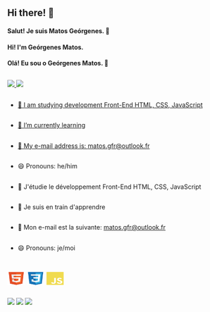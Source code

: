 ## Hi there! 👋
#### Salut! Je suis Matos Geórgenes. 💬
#### Hi! I'm Geórgenes Matos.
#### Olá! Eu sou o Geórgenes Matos. 💬

##

<div>
  <a href="https://github.com/matosgeorgenes">
  <img height="150em" src="https://github-readme-stats.vercel.app/api?username=matosgeorgenes&show_icons=true&theme=dark&include_all_commits=true&count_private=true"/>
  <img height="150em" src="https://github-readme-stats.vercel.app/api/top-langs/?username=matosgeorgenes&layout=compact&langs_count=7&theme=dark"/>
</div>
  
##
  
<div>
  
- 🔭 I am studying development Front-End HTML, CSS, JavaScript
 
##

- 🌱 I’m currently learning
  
##
  
- 💬 My e-mail address is: matos.gfr@outlook.fr
  
##
  
- 😄 Pronouns: he/him
  
##
  
</div>

<div>
  
- 🔭 J'étudie le développement Front-End HTML, CSS, JavaScript
  
##
  
- 🌱 Je suis en train d'apprendre
  
##
  
- 💬 Mon e-mail est la suivante: matos.gfr@outlook.fr
  
##
  
- 😄 Pronouns: je/moi
  
##
  
</div>
  
<div style="display: inline_block"><br>
  <img align="center" alt="georgenes-HTML" height="30" width="40" src="https://raw.githubusercontent.com/devicons/devicon/master/icons/html5/html5-original.svg">
  <img align="center" alt="georgenes-CSS" height="30" width="40" src="https://raw.githubusercontent.com/devicons/devicon/master/icons/css3/css3-original.svg">
  <img align="center" alt="georgenes-Js" height="30" width="40" src="https://raw.githubusercontent.com/devicons/devicon/master/icons/javascript/javascript-plain.svg">
</div>
  
  ##
    
<div> 
  <a href = "mailto:matos.gfr@outlook.fr"><img src="https://img.shields.io/badge/Microsoft_Outlook-0078D4?style=for-the-badge&logo=microsoft-outlook&logoColor=white" target="_blank"></a>
  <a href="https://www.linkedin.com/in/matosgeorgenes/" target="_blank"><img src="https://img.shields.io/badge/-LinkedIn-%230077B5?style=for-the-badge&logo=linkedin&logoColor=white" target="_blank"></a>
  <a href="https://www.youtube.com/channel/UC4XopuYpVb1wnhKg4b2PgKQ" target="_blank"><img src="https://img.shields.io/badge/YouTube-FF0000?style=for-the-badge&logo=youtube&logoColor=white" target="_blank"></a>
</div>
